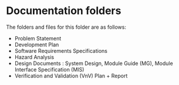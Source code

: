 # Documentation folders

The folders and files for this folder are as follows:

- Problem Statement  
- Development Plan  
- Software Requirements Specifications
- Hazard Analysis
- Design Documents : System Design, Module Guide (MG), Module Interface Specification (MIS)
- Verification and Validation (VnV) Plan + Report  
